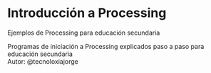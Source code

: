 # Introducción a Processing
Ejemplos de Processing para educación secundaria

Programas de iniciación a Processing explicados paso a paso para educación secundaria<br>
Autor: @tecnoloxiajorge
